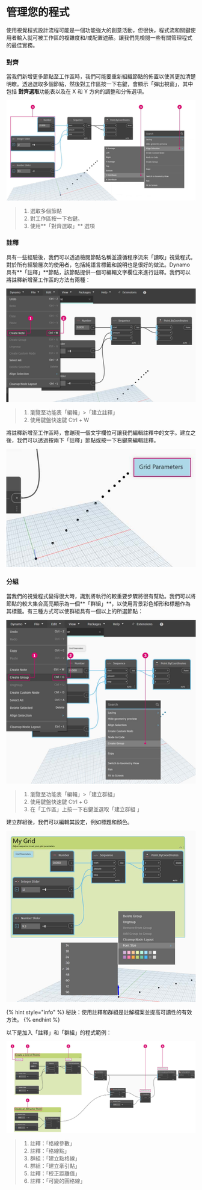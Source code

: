 # 管理您的程式

使用視覺程式設計流程可能是一個功能強大的創意活動，但很快，程式流和關鍵使用者輸入就可被工作區的複雜度和/或配置遮蔽。讓我們先檢閱一些有關管理程式的最佳實務。

### 對齊&#x20;

當我們新增更多節點至工作區時，我們可能要重新組織節點的佈置以使其更加清楚明瞭。透過選取多個節點，然後對工作區按一下右鍵，會顯示「彈出視窗」，其中包括 **對齊選取**功能表以及在 X 和 Y 方向的調整和分佈選項。

![](<./images/4/managing your program - alignment.jpg>)

> 1. 選取多個節點
> 2. 對工作區按一下右鍵。
> 3. 使用**「對齊選取」** 選項

### 註釋&#x20;

具有一些經驗後，我們可以透過檢閱節點名稱並遵循程序流來「讀取」視覺程式。對於所有經驗層次的使用者，包括純語言標籤和說明也是很好的做法。Dynamo 具有**「註釋」**節點，該節點提供一個可編輯文字欄位來進行註釋。我們可以將註釋新增至工作區的方法有兩種：

![](<./images/4/managing your program - notes.jpg>)

> 1. 瀏覽至功能表「編輯」>「建立註釋」
> 2. 使用鍵盤快速鍵 Ctrl + W

將註釋新增至工作區時，會蹦現一個文字欄位可讓我們編輯註釋中的文字。建立之後，我們可以透過按兩下「註釋」節點或按一下右鍵來編輯註釋。

![](<./images/4/managing your program - notes 02.jpg>)

### 分組&#x20;

當我們的視覺程式變得很大時，識別將執行的較重要步驟將很有幫助。我們可以將節點的較大集合高亮顯示為一個**「群組」**，以使用背景彩色矩形和標題作為其標籤。有三種方式可以使群組具有一個以上的所選節點：

![](<./images/4/managing your program - grouping 01.jpg>)

> 1. 瀏覽至功能表「編輯」>「建立群組」
> 2. 使用鍵盤快速鍵 Ctrl + G
> 3. 在「工作區」上按一下右鍵並選取「建立群組 」

建立群組後，我們可以編輯其設定，例如標題和顏色。&#x20;

![](<./images/4/managing your program - grouping 02.jpg>)

{% hint style="info" %}
秘訣：使用註釋和群組是註解檔案並提高可讀性的有效方法。
{% endhint %}

以下是加入「註釋」和「群組」的程式範例：

![](<./images/4/managing your program - grouping 03.jpg>)

> 1. 註釋：「格線參數」
> 2. 註釋：「格線點」
> 3. 群組：「建立點格線」
> 4. 群組：「建立牽引點」
> 5. 註釋：「校正距離值」
> 6. 註釋：「可變的圓格線」
